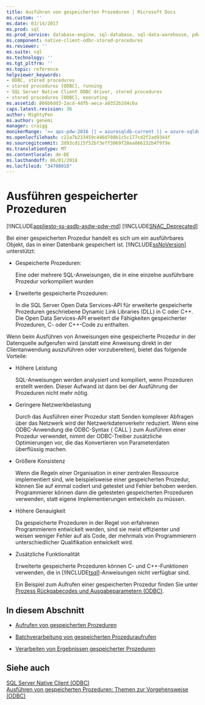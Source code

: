 ```yaml
---
title: Ausführen von gespeicherten Prozeduren | Microsoft Docs
ms.custom: ''
ms.date: 03/14/2017
ms.prod: sql
ms.prod_service: database-engine, sql-database, sql-data-warehouse, pdw
ms.component: native-client-odbc-stored-procedures
ms.reviewer: ''
ms.suite: sql
ms.technology: ''
ms.tgt_pltfrm: ''
ms.topic: reference
helpviewer_keywords:
- ODBC, stored procedures
- stored procedures [ODBC], running
- SQL Server Native Client ODBC driver, stored procedures
- stored procedures [ODBC], executing
ms.assetid: 866b6dd3-2acd-4dfb-aeca-a0352b2d4c6a
caps.latest.revision: 36
author: MightyPen
ms.author: genemi
manager: craigg
monikerRange: '>= aps-pdw-2016 || = azuresqldb-current || = azure-sqldw-latest || >= sql-server-2016 || = sqlallproducts-allversions'
ms.openlocfilehash: c22a7b233459c446d708b1c5c177cd2f2ad9344f
ms.sourcegitcommit: 2d93cd115f52bf3eff3069f28ea866232b4f9f9e
ms.translationtype: MT
ms.contentlocale: de-DE
ms.lasthandoff: 06/01/2018
ms.locfileid: "34708018"
---
```

# <a name="running-stored-procedures"></a>Ausführen gespeicherter Prozeduren
[!INCLUDE[appliesto-ss-asdb-asdw-pdw-md](../../includes/appliesto-ss-asdb-asdw-pdw-md.md)]
[!INCLUDE[SNAC_Deprecated](../../includes/snac-deprecated.md)]

  Bei einer gespeicherten Prozedur handelt es sich um ein ausführbares Objekt, das in einer Datenbank gespeichert ist. [!INCLUDE[ssNoVersion](../../includes/ssnoversion-md.md)] unterstützt:  
  
-   Gespeicherte Prozeduren:  
  
     Eine oder mehrere SQL-Anweisungen, die in eine einzelne ausführbare Prozedur vorkompiliert wurden  
  
-   Erweiterte gespeicherte Prozeduren:  
  
     In die SQL Server Open Data Services-API für erweiterte gespeicherte Prozeduren geschriebene Dynamic Link Libraries (DLL) in C oder C++. Die Open Data Services-API erweitert die Fähigkeiten gespeicherter Prozeduren, C- oder C++-Code zu enthalten.  
  
 Wenn beim Ausführen von Anweisungen eine gespeicherte Prozedur in der Datenquelle aufgerufen wird (anstatt eine Anweisung direkt in der Clientanwendung auszuführen oder vorzubereiten), bietet das folgende Vorteile:  
  
-   Höhere Leistung  
  
     SQL-Anweisungen werden analysiert und kompiliert, wenn Prozeduren erstellt werden. Dieser Aufwand ist dann bei der Ausführung der Prozeduren nicht mehr nötig.  
  
-   Geringere Netzwerkbelastung  
  
     Durch das Ausführen einer Prozedur statt Senden komplexer Abfragen über das Netzwerk wird der Netzwerkdatenverkehr reduziert. Wenn eine ODBC-Anwendung die ODBC-Syntax { CALL } zum Ausführen einer Prozedur verwendet, nimmt der ODBC-Treiber zusätzliche Optimierungen vor, die das Konvertieren von Parameterdaten überflüssig machen.  
  
-   Größere Konsistenz  
  
     Wenn die Regeln einer Organisation in einer zentralen Ressource implementiert sind, wie beispielsweise einer gespeicherten Prozedur, können Sie auf einmal codiert und getestet und Fehler behoben werden. Programmierer können dann die getesteten gespeicherten Prozeduren verwenden, statt eigene Implementierungen entwickeln zu müssen.  
  
-   Höhere Genauigkeit  
  
     Da gespeicherte Prozeduren in der Regel von erfahrenen Programmierern entwickelt werden, sind sie meist effizienter und weisen weniger Fehler auf als Code, der mehrmals von Programmierern unterschiedlicher Qualifikation entwickelt wird.  
  
-   Zusätzliche Funktionalität  
  
     Erweiterte gespeicherte Prozeduren können C- und C++-Funktionen verwenden, die in [!INCLUDE[tsql](../../includes/tsql-md.md)]-Anweisungen nicht verfügbar sind.  
  
     Ein Beispiel zum Aufrufen einer gespeicherten Prozedur finden Sie unter [Prozess Rückgabecodes und Ausgabeparametern &#40;ODBC&#41;](../../relational-databases/native-client-odbc-how-to/running-stored-procedures-process-return-codes-and-output-parameters.md).  
  
## <a name="in-this-section"></a>In diesem Abschnitt  
  
-   [Aufrufen von gespeicherten Prozeduren](../../relational-databases/native-client-odbc-stored-procedures/calling-a-stored-procedure.md)  
  
-   [Batchverarbeitung von gespeicherten Prozeduraufrufen](../../relational-databases/native-client-odbc-stored-procedures/batching-stored-procedure-calls.md)  
  
-   [Verarbeiten von Ergebnissen gespeicherter Prozeduren](../../relational-databases/native-client-odbc-stored-procedures/processing-stored-procedure-results.md)  
  
## <a name="see-also"></a>Siehe auch  
 [SQL Server Native Client &#40;ODBC&#41;](../../relational-databases/native-client/odbc/sql-server-native-client-odbc.md)   
 [Ausführen von gespeicherten Prozeduren: Themen zur Vorgehensweise &#40;ODBC&#41;](http://msdn.microsoft.com/library/c2220182-a23d-4475-b353-77a77ab613d6)  
  
  
